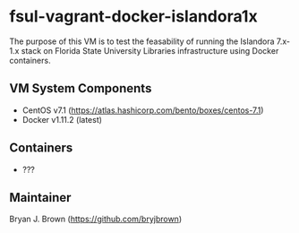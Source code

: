 # fsul-vagrant-docker-islandora1x
The purpose of this VM is to test the feasability of running the Islandora 7.x-1.x
stack on Florida State University Libraries infrastructure using Docker containers. 

## VM System Components
* CentOS v7.1 (https://atlas.hashicorp.com/bento/boxes/centos-7.1)
* Docker v1.11.2 (latest)

## Containers
* ???

## Maintainer
Bryan J. Brown (https://github.com/bryjbrown)
